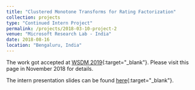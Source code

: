 ```yaml
---
title: "Clustered Monotone Transforms for Rating Factorization"
collection: projects
type: "Continued Intern Project"
permalink: /projects/2018-03-10-project-2
venue: "Microsoft Research Lab - India"
date: 2018-08-16
location: "Bengaluru, India"
---
```


The work got accepted at [WSDM 2019](http://www.wsdm-conference.org/2019/){:target="_blank"}. Please visit this page in November 2018 for details.

The intern presentation slides can be found [here](https://drive.google.com/file/d/1u_cx56K4xzdzznv-wuj1m9O1W98XaKjB/view?usp=sharing){:target="_blank"}.